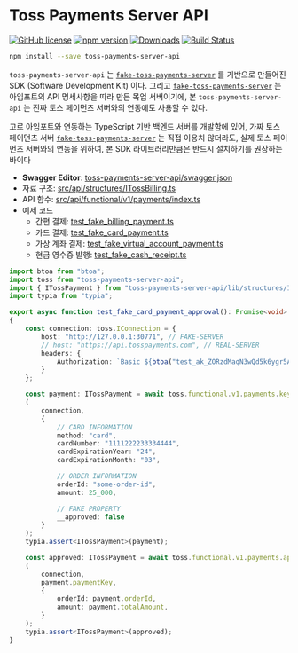 # Toss Payments Server API
[![GitHub license](https://img.shields.io/badge/license-MIT-blue.svg)](https://github.com/samchon/payments/LICENSE)
[![npm version](https://badge.fury.io/js/toss-payments-server-api.svg)](https://www.npmjs.com/package/toss-payments-server-api)
[![Downloads](https://img.shields.io/npm/dm/toss-payments-server-api.svg)](https://www.npmjs.com/package/toss-payments-server-api)
[![Build Status](https://github.com/samchon/payments/workflows/build/badge.svg)](https://github.com/samchon/payments/actions?query=workflow%3Abuild)

```bash
npm install --save toss-payments-server-api
```

`toss-payments-server-api` 는 [`fake-toss-payments-server`](https://github.com/samchon/payments/tree/master/packages/fake-toss-payments-server) 를 기반으로 만들어진 SDK (Software Development Kit) 이다. 그리고 [`fake-toss-payments-server`](https://github.com/samchon/payments/tree/master/packages/fake-toss-payments-server) 는 아임포트의 API 명세사항을 따라 만든 목업 서버이기에, 본 `toss-payments-server-api` 는 진짜 토스 페이먼츠 서버와의 연동에도 사용할 수 있다.

고로 아임포트와 연동하는 TypeScript 기반 백엔드 서버를 개발함에 있어, 가짜 토스 페이먼츠 서버 [`fake-toss-payments-server`](https://github.com/samchon/payments/tree/master/packages/fake-toss-payments-server) 는 직접 이용치 않더라도, 실제 토스 페이먼츠 서버와의 연동을 위하여, 본 SDK 라이브러리만큼은 반드시 설치하기를 권장하는 바이다

  - **Swagger Editor**: [toss-payments-server-api/swagger.json](https://editor.swagger.io/?url=https%3A%2F%2Fgithub.com%2Fsamchon%2Fpayments%2Fblob%2Fmaster%2Fpackages%2Ftoss-payments-server-api%2Fswagger.json)
  - 자료 구조: [src/api/structures/ITossBilling.ts](https://github.com/samchon/payments/tree/master/packages/fake-toss-payments-server/src/api/structures/ITossBilling.ts)
  - API 함수: [src/api/functional/v1/payments/index.ts](https://github.com/samchon/payments/tree/master/packages/fake-toss-payments-server/src/api/functional/v1/payments/index.ts)
  - 예제 코드
    - 간편 결제: [test_fake_billing_payment.ts](https://github.com/samchon/payments/tree/master/packages/fake-toss-payments-server/test/features/test_fake_billing_payment.ts)
    - 카드 결제: [test_fake_card_payment.ts](https://github.com/samchon/payments/tree/master/packages/fake-toss-payments-server/test/features/test_fake_card_payment.ts)
    - 가상 계좌 결제: [test_fake_virtual_account_payment.ts](https://github.com/samchon/payments/tree/master/packages/fake-toss-payments-server/test/features/test_fake_virtual_account_payment.ts)
    - 현금 영수증 발행: [test_fake_cash_receipt.ts](https://github.com/samchon/payments/tree/master/packages/fake-toss-payments-server/test/features/test_fake_cash_receipt.ts)

```typescript
import btoa from "btoa";
import toss from "toss-payments-server-api";
import { ITossPayment } from "toss-payments-server-api/lib/structures/ITossPayment";
import typia from "typia";

export async function test_fake_card_payment_approval(): Promise<void>
{
    const connection: toss.IConnection = {
        host: "http://127.0.0.1:30771", // FAKE-SERVER
        // host: "https://api.tosspayments.com", // REAL-SERVER
        headers: {
            Authorization: `Basic ${btoa("test_ak_ZORzdMaqN3wQd5k6ygr5AkYXQGwy:")}`
        }
    };

    const payment: ITossPayment = await toss.functional.v1.payments.key_in
    (
        connection,
        {
            // CARD INFORMATION
            method: "card",
            cardNumber: "1111222233334444",
            cardExpirationYear: "24",
            cardExpirationMonth: "03",

            // ORDER INFORMATION
            orderId: "some-order-id",
            amount: 25_000,

            // FAKE PROPERTY
            __approved: false
        }
    );
    typia.assert<ITossPayment>(payment);

    const approved: ITossPayment = await toss.functional.v1.payments.approve
    (
        connection,
        payment.paymentKey,
        {
            orderId: payment.orderId,
            amount: payment.totalAmount,
        }
    );
    typia.assert<ITossPayment>(approved);
}
```